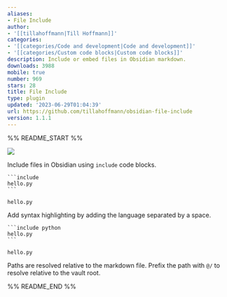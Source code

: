 ```yaml
---
aliases:
- File Include
author:
- '[[tillahoffmann|Till Hoffmann]]'
categories:
- '[[categories/Code and development|Code and development]]'
- '[[categories/Custom code blocks|Custom code blocks]]'
description: Include or embed files in Obsidian markdown.
downloads: 3988
mobile: true
number: 969
stars: 28
title: File Include
type: plugin
updated: '2023-06-29T01:04:39'
url: https://github.com/tillahoffmann/obsidian-file-include
version: 1.1.1
---
```


%% README_START %%

![](https://raw.githubusercontent.com/tillahoffmann/obsidian-file-include/HEAD/demo.png)

Include files in Obsidian using `include` code blocks.

~~~
```include
hello.py
```
~~~

```include
hello.py
```

Add syntax highlighting by adding the language separated by a space.

~~~
```include python
hello.py
```
~~~

```include python
hello.py
```

Paths are resolved relative to the markdown file. Prefix the path with `@/` to resolve relative to the vault root.


%% README_END %%